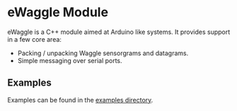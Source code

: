 # eWaggle Module

eWaggle is a C++ module aimed at Arduino like systems. It provides support in a few core area:

* Packing / unpacking Waggle sensorgrams and datagrams.
* Simple messaging over serial ports.

## Examples

Examples can be found in the [examples directory](./examples).
